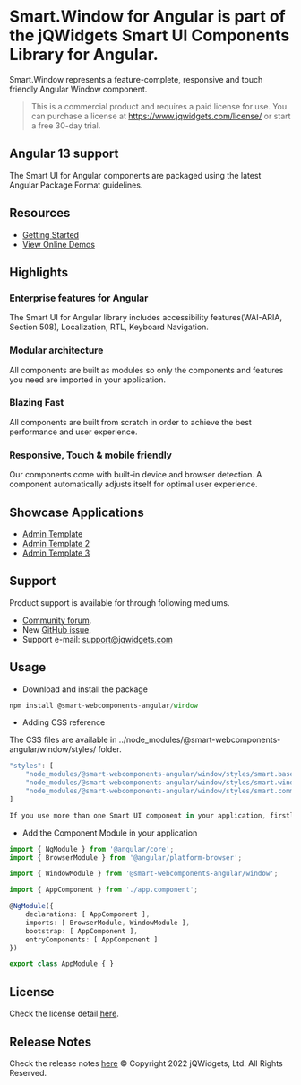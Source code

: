 # Smart.Window for Angular is part of the jQWidgets Smart UI Components Library for Angular.
 Smart.Window represents a feature-complete, responsive and touch friendly Angular Window component. 
 > This is a commercial product and requires a paid license for use. You can purchase a license at https://www.jqwidgets.com/license/ or start a free 30-day trial.
> 
 ## Angular 13 support
 
 The Smart UI for Angular components are packaged using the latest Angular Package Format guidelines. 
 
 ## Resources
 * [Getting Started](https://www.htmlelements.com/docs/angular-cli/)
* [View Online Demos](https://www.htmlelements.com/angular/)

 ## Highlights
 ### Enterprise features for Angular
 The Smart UI for Angular library includes accessibility features(WAI-ARIA, Section 508), Localization, RTL, Keyboard Navigation.
 ### Modular architecture
 All components are built as modules so only the components and features you need are imported in your application.
 ### Blazing Fast
 All components are built from scratch in order to achieve the best performance and user experience.
 ### Responsive, Touch & mobile friendly
 Our components come with built-in device and browser detection. A component automatically adjusts itself for optimal user experience.
 ## Showcase Applications
 * [Admin Template](https://www.htmlelements.com/demos/page-templates/admin-template/)
 * [Admin Template 2](https://www.htmlelements.com/demos/page-templates/admin-template-2/)
 * [Admin Template 3](https://www.htmlelements.com/demos/page-templates/admin-template-3/)
 ## Support
 Product support is available for through following mediums.
 * [Community forum](https://www.htmlelements.com/forums/).
 * New [GitHub issue](https://github.com/htmlelements/smart-webcomponents/issues/new).
 * Support e-mail: support@jqwidgets.com
 ## Usage
 * Download and install the package
 ```javascript
npm install @smart-webcomponents-angular/window
 ```
 * Adding CSS reference
 
The CSS files are available in ../node_modules/@smart-webcomponents-angular/window/styles/ folder.
```javascript
"styles": [
	"node_modules/@smart-webcomponents-angular/window/styles/smart.base.css",
	"node_modules/@smart-webcomponents-angular/window/styles/smart.window.css",
	"node_modules/@smart-webcomponents-angular/window/styles/smart.common.css"
]

If you use more than one Smart UI component in your application, firstly add 'smart.base.css', then your components css files like 'smart.grid.css', 'smart.scheduler.css' and finally 'smart.common.css'. 
```
 * Add the Component Module in your application

```typescript
import { NgModule } from '@angular/core';
import { BrowserModule } from '@angular/platform-browser';

import { WindowModule } from '@smart-webcomponents-angular/window';

import { AppComponent } from './app.component';

@NgModule({
    declarations: [ AppComponent ],
    imports: [ BrowserModule, WindowModule ],
    bootstrap: [ AppComponent ],
	entryComponents: [ AppComponent ]
})

export class AppModule { }
``` 
 
 
 ## License
 Check the license detail [here](https://jqwidgets.com/license/).
 ## Release Notes
 Check the release notes [here](https://www.htmlelements.com/docs/release-notes/)
     © Copyright 2022 jQWidgets, Ltd. All Rights Reserved.
  